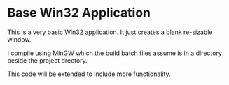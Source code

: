 # Base Win32 Application

This is a very basic Win32 application. It just creates a blank re-sizable window.

I compile using MinGW which the build batch files assume is in a directory beside the project drectory.

This code will be extended to include more functionality.
